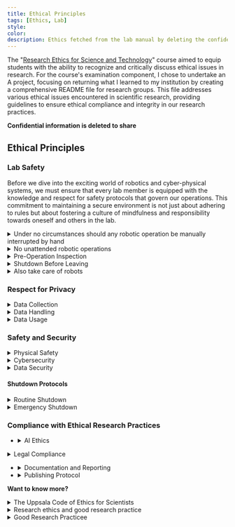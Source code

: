 ```yaml
---
title: Ethical Principles 
tags: [Ethics, Lab]
style: 
color: 
description: Ethics fetched from the lab manual by deleting the confidential information. It serves as an examination of the doctoral course "Research Ethics for Science and Technology," which I took in the year 2024.
---
```


The "[Research Ethics for Science and Technology](https://www.uu.se/en/staff/faculty/science-and-technology/education-and-teaching/doctoral-studies/doctoral-student/courses/faculty-courses/research-ethics-for-science-and-technology-2-credits)" course aimed to equip students with the ability to recognize and critically discuss ethical issues in research. For the course's examination component, I chose to undertake an A project, focusing on returning what I learned to my institution by creating a comprehensive README file for research groups. This file addresses various ethical issues encountered in scientific research, providing guidelines to ensure ethical compliance and integrity in our research practices.

**Confidential information is deleted to share**

## Ethical Principles

### Lab Safety

Before we dive into the exciting world of robotics and cyber-physical systems, we must ensure that every lab member is equipped with the knowledge and respect for safety protocols that govern our operations. This commitment to maintaining a secure environment is not just about adhering to rules but about fostering a culture of mindfulness and responsibility towards oneself and others in the lab. 
<details markdown="1">
  <summary>Under no circumstances should any robotic operation be manually interrupted by hand</summary>
  
  Direct physical interaction with moving parts or operational machinery presents a significant risk of injury and can damage the equipment. If there is a need to halt a robot's operation, the first course of action should always be an attempt to interrupt the process via command through the controlling software. If the software fails to respond or an immediate stop is necessary, the next step is to safely power off the equipment. Only after these measures are taken should new operations be initiated.
  
</details>

<details markdown="1">
  <summary>No unattended robotic operations</summary>
  
  It is imperative that robotic operations are not left unattended. When actuating ideas on the robots, your presence is required at all times. This rule ensures that any unexpected issues can be addressed promptly and reduces the risk of accidents or damage to the lab equipment. Unattended operations increase the likelihood of unforeseen incidents, which can lead to potential harm to both the individual and the workspace.
  
</details>

<details markdown="1">
  <summary>Pre-Operation Inspection</summary>
  
  Before initiating any experiment or operation with robotic systems, perform a thorough pre-operation inspection. This includes checking for any signs of wear and tear, ensuring all parts are secured and in their correct positions, and verifying that the software and hardware communication is functioning correctly. Regular inspections help prevent accidents caused by equipment malfunction or failure.
  
</details>

<details markdown="1">
  <summary>Shutdown Before Leaving</summary>
  
  All robotic systems must be properly shut down before leaving the lab. This rule is crucial to prevent any accidental activation or continuation of operations that could occur in the absence of supervision. A powered-down state ensures that the equipment remains safe and secure until it is next used under direct supervision.
  
</details>

<details markdown="1">
  <summary>Also take care of robots</summary>
  
  When working with robots, consider not only your safety but also the well-being of the robots. Abrupt shutdowns or erratic operational commands can lead to wear and tear or even permanent damage to sensitive components. Always shut down the robots gently and as per the recommended procedures when you are done or if you are leaving the lab, even for a short period. This practice extends the lifespan of the robots and maintains their readiness for future experiments.
  
</details>

### Respect for Privacy
<details markdown="1">
  <summary>Data Collection</summary>
  
  Prior informed consent must be obtained explicitly detailing how the data will be used, stored, and eventually disposed of. Consent forms should comply with [GDPR](https://gdpr-info.eu/) standards, clearly stating the purpose and scope of data collection. Provide participants with clear information about the data processing activities and their rights under [GDPR](https://gdpr-info.eu/), including the right to access, rectify, and erase their data. 
  
</details>

<details markdown="1">
  <summary>Data Handling</summary>
  
  Implement rigorous data anonymization and pseudonymization techniques to protect personal information. Ensure these techniques conform to [GDPR](https://gdpr-info.eu/) requirements to prevent data re-identification. Adopt robust security measures to protect personal data against unauthorized or unlawful processing and against accidental loss, destruction, or damage. This includes encryption, access control, and regular security assessments.
  
</details>

<details markdown="1">
  <summary>Data Usage</summary>
  
  Use collected data strictly within the terms agreed upon at the point of collection and in compliance with GDPR. This includes ensuring that data processing is lawful, fair, and transparent. Maintain records of processing activities to demonstrate compliance with [GDPR](https://gdpr-info.eu/). This includes documenting the legal basis for processing, data sharing, and retention practices.
  
</details>

### Safety and Security
<details markdown="1">
  <summary>Physical Safety</summary>
  
  - All personnel should complete comprehensive safety training specific to the lab environment, including emergency procedures, proper handling of equipment, and awareness of potential hazards. Record the incident details, including the time, cause, and personnel involved, once it happens.
  - Maintain at least a 0.1-meter distance from operating robots unless performing specific tasks that require closer proximity. Clearly mark all exits, safety equipment like fire extinguishers and first aid kits, and provide easy access to emergency shutdown buttons for all critical equipment.
  - Under no circumstances should any robotic operation be manually interrupted by hand. When actuating ideas on the robots, your presence is required at all times.

</details>

<details markdown="1">
  <summary>Cybersecurity</summary>
  
  - Ensure that all connections to robotic systems are made strictly through the lab’s secure network. External access should be disabled to prevent unauthorized control from outside networks. 
  - Always shut down robots completely before leaving the lab to prevent unauthorized access or manipulation. This includes turning off the robots' power and disconnecting any network connections. Implement routine checks upon startup to ensure that no unauthorized modifications were made while systems were inactive. This can include verifying software checksums and conducting a quick operational test cycle.
  - Firewalls should remain active at all times to protect against external threats and to manage data flow to and from the robots. Any deactivation of firewalls must be strictly controlled. Deactivation of firewalls is only permissible under the direct authorization of the lab manager for specific, controlled experiments where firewall activity might interfere with necessary communications. Immediately after the completion of experiments requiring firewall deactivation, the firewalls must be reactivated. This process should be documented, including the duration of deactivation, the reasons, and the person responsible for the operation.
  
</details>

<details markdown="1">
  <summary>Data Security</summary>
  
  - Use strong encryption protocols for storing and transmitting data, particularly data that is sensitive or proprietary.There are several encryption protocols that provide strong security measures. Some of these include SSL/TLS, AES, RSA, HotP, IPSec, and GPG.
  - Where applicable, anonymize data collected during research to prevent the identification of individual subjects or sensitive characteristics. To anonymize data, you can remove or mask personally identifiable information (PII) such as names, addresses, and social security numbers. One common method is to use k-anonymity, which involves replacing values with a range of possible values that would still maintain anonymity. Other methods include differential privacy, which adds noise to the data, and homomorphic encryption, which allows for calculations to be performed on encrypted data without decryption.
  - Implement robust data backup procedures to ensure data integrity and availability. Regularly test disaster recovery plans to ensure they are effective in the event of data loss or system failure.
  
</details>

#### Shutdown Protocols
<details markdown="1">
  <summary>Routine Shutdown</summary>
  
  - Complete Current Task: Ensure all current tasks and operations are completed or safely halted.
  - Robots Shutdown: Turn off the main power switch and disconnect from the network.
  - Controllers Shutdown: Shut down the controllers according to the manufacturer’s instructions.
  - Peripheral Devices Shutdown: Power down all peripheral devices such as sensors, cameras, and actuators.
  - Disconnect Power: Unplug the main power source if necessary.
  - Confirm Shutdown: Verify that all systems are completely powered down and no residual power remains.
  
</details>

<details markdown="1">
  <summary>Emergency Shutdown</summary>
  
  - Initiate Emergency Stop: If an emergency shutdown is required, activate the emergency stop button.
  - Follow Emergency Procedures: Recognize the situation that requires an immediate stop (e.g., unexpected robot behavior, physical danger to personnel). Press the emergency stop button or use the remote stop control. Alert all personnel in the lab that might be affected.
  - Assess the Situation: Quickly assess the reason for the stop and ensure the area is safe before taking further action.
  - Secure Area: Ensure the area is safe and secure from any hazards. Log the shutdown events afterwards.

</details>


### Compliance with Ethical Research Practices

- <details markdown="1">
  <summary>AI Ethics</summary>

  Follow ethical guidelines specifically designed for AI research to prevent biases and ensure fairness in algorithms. Maintain transparency of algorithms used in research to enable peer reviews and ethical audits. Document the design, decision-making processes, and criteria used by any AI systems. 
    
  - <details markdown="1">
    <summary>Examples</summary>
      
    If developing an AI that predicts machinery maintenance needs, the lab documents how the algorithm makes predictions, the data it analyzes (like machine operation hours and error logs), and the logic behind its decision-making processes. This documentation is available for peer review to ensure the algorithm’s decisions are understandable and justifiable.
    
    </details>

  </details>

<details markdown="1">
  <summary>Legal Compliance</summary>
   
  Ensure all research activities comply with national and international laws and regulations applicable to cyber-physical systems, including data protection laws such as GDPR. Secure appropriate licenses for software, datasets, and other intellectual properties used in research, adhering to copyright and patent laws.
    

  <details markdown="1">
    <summary>Examples</summary>

    - If a project involves developing drones for monitoring. The team should ensure compliance with both local aviation regulations and international data protection laws by registering the drones with aviation authorities and encrypting the data collected to protect the proprietary information. 
    - If the lab uses proprietary software, the lab should ensure that the software license permits academic use and that any findings published based on this software credit the software's creators appropriately.
  
  </details>
</details>

- <details markdown="1">
  <summary>Documentation and Reporting</summary>
  
  Keep comprehensive records of all research activities, including experimental setups, data collection methods, analysis techniques, and results. This documentation is crucial for reproducibility, auditing, and historical reference. Follow ethical standards in publishing and sharing research findings. Ensure that all contributions are accurately credited and that any conflicts of interest are declared.
  
  - <details markdown="1">
    <summary>Examples</summary>
  
    - The lab maintains a digital lab notebook that logs all experiments conducted on the lab equipment. 
    - The one who carrys out the experiments should detail the experiment’s purpose, setup, execution, results, and any anomalies, ensuring that the work can be replicated or audited in the future.

    </details>

  </details>

- <details markdown="1">
  <summary>Publishing Protocol</summary>
   
  - Verify that the work is original, properly cites previous work, and does not plagiarize any content. Utilize plagiarism detection software as required by the journal. 
  - Avoid submitting the same manuscript to more than one journal simultaneously. This practice is considered unethical as it can lead to duplicate publication. 
  - Be prepared to correct any inaccuracies or errors discovered after publication. In cases of significant errors or ethical breaches, retract the publication. 
  - Ensure ongoing access to the published research, including maintaining any data repositories and addressing any copyright or licensing issues that arise post-publication. 
  - Maintain records of all communications with the journal, peer review comments and responses, and revisions to the manuscript. This documentation can be crucial in addressing any questions about the research process or findings.
  
  - <details markdown="1">
    <summary>Preparing for Publication</summary>
  
    - Determine who qualifies for authorship based on significant contributions to the conception, design, execution, or interpretation of the research reported. 
    - All contributors who meet these criteria should be listed as authors. Identify and disclose any potential conflicts of interest that might be perceived as influencing the research results or interpretations. 
    - Ensure that the data supporting the research findings is accessible and reproducible, where applicable. This includes making data available in a public repository and providing necessary code or algorithms under suitable licenses.

    </details>

  - <details markdown="1">
    <summary>Submission Process</summary>
  
    - Choose a publication that aligns with the research field, has a rigorous peer review process, and is recognized for ethical publishing practices. 
    - Follow the specific formatting and submission guidelines provided by the chosen journal. This includes structuring the manuscript with a clear abstract, introduction, methodology, results, discussion, and references. 

    </details>
  
  </details>

**Want to know more?**
<details markdown="1">
  <summary>The Uppsala Code of Ethics for Scientists</summary>
  
  Tibell, Gunnar; Lars Rydén; Peter Wallensteen & Bengt Gustafsson (1984) The Uppsala Code of Ethics for Scientists, Journal of Peace Research 21 (4): 311–316. [links](https://phsj.org/wp-content/uploads/2007/10/Uppsala-Code-of-Ethics-for-Scientists.pdf)
  
</details>

<details markdown="1">
  <summary>Research ethics and good research practice</summary>
  
  Research ethics and good research practice from uppsala: [https://www.uu.se/en/research/ethics/](https://www.uu.se/en/research/ethics/)
  
</details>

<details markdown="1">
  <summary>Good Research Practicee</summary>
  
  Good Research Practice from Vetenskapsrådets (VR): [book online](https://www.vr.se/english/analysis/reports/our-reports/2017-08-31-good-research-practice.html)
  
</details>
